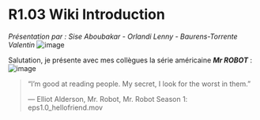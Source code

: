 # R1.03 Wiki Introduction
*Présentation par : Sise Aboubakar - Orlandi Lenny - Baurens-Torrente Valentin*
![image](https://github.com/user-attachments/assets/4d26b907-4caf-4500-9cce-563a83a1c454)

Salutation, je présente avec mes collègues la série américaine ***Mr ROBOT*** :
![image](https://github.com/user-attachments/assets/c0cfacd5-abcc-470d-8163-1a1a7c61d1fa)

>“I’m good at reading people. My secret, I look for the worst in them.”
>
>— Elliot Alderson, Mr. Robot, Mr. Robot Season 1: eps1.0_hellofriend.mov 
